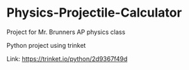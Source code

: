 # Physics-Projectile-Calculator
Project for Mr. Brunners AP physics class

Python project using trinket

Link: https://trinket.io/python/2d9367f49d
